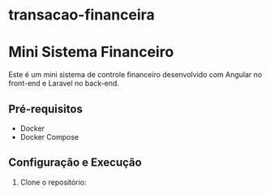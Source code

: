 # transacao-financeira

# Mini Sistema Financeiro

Este é um mini sistema de controle financeiro desenvolvido com Angular no front-end e Laravel no back-end.

## Pré-requisitos

- Docker
- Docker Compose

## Configuração e Execução

1. Clone o repositório: